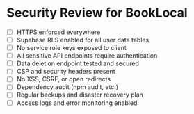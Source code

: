 # Security Review for BookLocal

- [ ] HTTPS enforced everywhere
- [ ] Supabase RLS enabled for all user data tables
- [ ] No service role keys exposed to client
- [ ] All sensitive API endpoints require authentication
- [ ] Data deletion endpoint tested and secured
- [ ] CSP and security headers present
- [ ] No XSS, CSRF, or open redirects
- [ ] Dependency audit (npm audit, etc.)
- [ ] Regular backups and disaster recovery plan
- [ ] Access logs and error monitoring enabled
